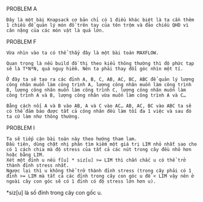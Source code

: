 PROBLEM A

	Đây là một bài Knapsack cơ bản chỉ có 1 điều khác biệt là ta cần thêm 1 chiều để quản lý món đồ trên tay của tên trộm và đảo chiều QHD vì cân nặng của các món vật là quá lớn. 

PROBLEM F
	
	Vừa nhìn vào ta có thể thấy đây là một bài toán MAXFLOW.

	Quan trọng là nếu build đồ thị theo kiểu thông thường thì độ phức tạp sẽ là T*N*N, quá nguy hiểm. Nên ta phải thay đổi góc nhìn một tí.

	Ở đây ta sẽ tạo ra các đỉnh A, B, C, AB, AC, BC, ABC để quản lý lượng công nhân muốn làm công trình A, lượng công nhân muốn làm công trình B, lượng công nhân muốn làm công trình C, lượng công nhân muốn làm công trình A và B, lượng công nhân vừa muốn làm công trình A và C…
	
	Bằng cách nối A và B vào AB, A và C vào AC… AB, AC, BC vào ABC ta sẽ có thể đảm bảo được tất cả công nhân đều làm tối đa 1 việc và sau đó ta cứ làm như thông thường.
	
	

PROBLEM I
	
	Ta sẽ tiếp cận bài toán này theo hướng tham lam.
	Đầu tiên, dùng chặt nhị phân tìm kiếm một giá trị LIM nhỏ nhất sao cho có 1 cách chia mà độ stress của tất cả các nút trong cây đều nhỏ hơn hoặc bằng LIM.
	Xét một đỉnh u nếu f[u] * siz[u] >= LIM thì chắn chắc u có thể trở thành đỉnh stress nhất.
	Ngược lại thì u không thể trở thành đỉnh stress (trong cây phải có 1 đỉnh >= LIM mà tất cả các đỉnh trong cây con góc u đề < LIM vậy nên ở ngoài cây con góc sẽ có 1 đỉnh có độ stress lớn hơn u).

*siz[u] là số đỉnh trong cây con gốc u.




